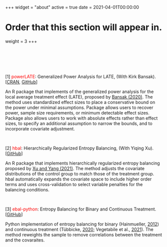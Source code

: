 +++
widget = "about"
active = true
date = 2021-04-01T00:00:00

# Order that this section will appear in.
weight = 3
+++

<br/><br/>
<br/><br/>

[1] <span style="color:red"> powerLATE</span>: Generalized Power Analysis for LATE, (With Kirk Bansak). [[CRAN](https://cran.r-project.org/web/packages/powerLATE/index.html), [GitHub](https://github.com/kbansak/powerLATE)]

An R package that implements of the generalized power analysis for the local average treatment effect (LATE), proposed by [Bansak (2020)](https://doi:10.1214/19-STS732). The method uses standardized effect sizes to place a conservative bound on the power under minimal assumptions. Package allows users to recover power, sample size requirements, or minimum detectable effect sizes. Package also allows users to work with absolute effects rather than effect sizes, to specify an additional assumption to narrow the bounds, and to incorporate covariate adjustment.

<br/>

[2] <span style="color:red"> hbal</span>: Hierarchically Regularized Entropy Balancing, (With Yiqing Xu). [[GitHub](https://github.com/xuyiqing/hbal)]

An R package that implements hierarchically regularized entropy balancing proposed by [Xu and Yang (2021)](https://papers.ssrn.com/sol3/papers.cfm?abstract_id=3807620). The method adjusts the covariate distributions of the control group to match those of the treatment group. hbal automatically expands the covariate space to include higher order terms and uses cross-validation to select variable penalties for the balancing conditions.

<br/>

[3] <span style="color:red"> ebal-python</span>: Entropy Balancing for Binary and Continuous Treatment. [[GitHub](https://github.com/EddieYang211/ebal-python)]

Python implementation of entropy balancing for binary (Hainmueller, [2012](https://web.stanford.edu/~jhain/Paper/PA2012.pdf)) and continuous treatment (Tübbicke, [2020](https://arxiv.org/abs/2001.06281); Vegetabile et al., [2021](https://arxiv.org/pdf/2003.02938.pdf)). The method reweights the sample to remove correlations between the treatment and the covaraites.
